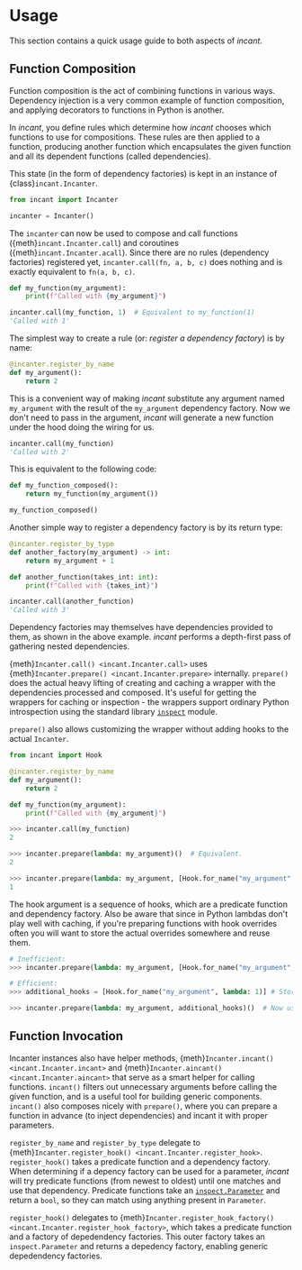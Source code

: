 # Usage

This section contains a quick usage guide to both aspects of _incant_.

## Function Composition

Function composition is the act of combining functions in various ways.
Dependency injection is a very common example of function composition, and applying decorators to functions in Python is another.

In _incant_, you define rules which determine how _incant_ chooses which functions to use for compositions.
These rules are then applied to a function, producing another function which encapsulates the given function and all its dependent functions (called dependencies).

This state (in the form of dependency factories) is kept in an instance of {class}`incant.Incanter`.

```python
from incant import Incanter

incanter = Incanter()
```

The `incanter` can now be used to compose and call functions ({meth}`incant.Incanter.call`) and coroutines ({meth}`incant.Incanter.acall`).
Since there are no rules (dependency factories) registered yet, `incanter.call(fn, a, b, c)` does nothing and is exactly equivalent to `fn(a, b, c)`.

```python
def my_function(my_argument):
    print(f"Called with {my_argument}")

incanter.call(my_function, 1)  # Equivalent to my_function(1)
'Called with 1'
```

The simplest way to create a rule (or: _register a dependency factory_) is by name:

```python
@incanter.register_by_name
def my_argument():
    return 2
```

This is a convenient way of making _incant_ substitute any argument named `my_argument` with the result of the `my_argument` dependency factory.
Now we don't need to pass in the argument, _incant_ will generate a new function under the hood doing the wiring for us.

```python
incanter.call(my_function)
'Called with 2'
```

This is equivalent to the following code:

```python
def my_function_composed():
    return my_function(my_argument())

my_function_composed()
```

Another simple way to register a dependency factory is by its return type:

```python
@incanter.register_by_type
def another_factory(my_argument) -> int:
    return my_argument + 1

def another_function(takes_int: int):
    print(f"Called with {takes_int}")

incanter.call(another_function)
'Called with 3'
```

Dependency factories may themselves have dependencies provided to them, as shown in the above example.
_incant_ performs a depth-first pass of gathering nested dependencies.

{meth}`Incanter.call() <incant.Incanter.call>` uses {meth}`Incanter.prepare() <incant.Incanter.prepare>` internally.
`prepare()` does the actual heavy lifting of creating and caching a wrapper with the dependencies processed and composed.
It's useful for getting the wrappers for caching or inspection - the wrappers support ordinary Python introspection using the standard library [`inspect`](https://docs.python.org/3/library/inspect.html) module.

`prepare()` also allows customizing the wrapper without adding hooks to the actual `Incanter`.

```python
from incant import Hook

@incanter.register_by_name
def my_argument():
    return 2

def my_function(my_argument):
    print(f"Called with {my_argument}")

>>> incanter.call(my_function)
2

>>> incanter.prepare(lambda: my_argument)()  # Equivalent.
2

>>> incanter.prepare(lambda: my_argument, [Hook.for_name("my_argument", lambda: 1)])()
1
```

The hook argument is a sequence of hooks, which are a predicate function and dependency factory.
Also be aware that since in Python lambdas don't play well with caching, if you're preparing functions with hook overrides often you will want to store the actual overrides somewhere and reuse them.

```python
# Inefficient:
>>> incanter.prepare(lambda: my_argument, [Hook.for_name("my_argument", lambda: 1)])()

# Efficient:
>>> additional_hooks = [Hook.for_name("my_argument", lambda: 1)] # Store this and reuse it.

>>> incanter.prepare(lambda: my_argument, additional_hooks)()  # Now uses the cache.
```

## Function Invocation

Incanter instances also have helper methods, {meth}`Incanter.incant() <incant.Incanter.incant>` and {meth}`Incanter.aincant() <incant.Incanter.aincant>` that serve as a smart helper for calling functions.
`incant()` filters out unnecessary arguments before calling the given function, and is a useful tool for building generic components.
`incant()` also composes nicely with `prepare()`, where you can prepare a function in advance (to inject dependencies) and incant it with proper parameters.

`register_by_name` and `register_by_type` delegate to {meth}`Incanter.register_hook() <incant.Incanter.register_hook>`.
`register_hook()` takes a predicate function and a dependency factory.
When determining if a depency factory can be used for a parameter, _incant_ will try predicate functions (from newest to oldest) until one matches and use that dependency.
Predicate functions take an [`inspect.Parameter`](https://docs.python.org/3/library/inspect.html#inspect.Parameter) and return a `bool`, so they can match using anything present in `Parameter`.

`register_hook()` delegates to {meth}`Incanter.register_hook_factory() <incant.Incanter.register_hook_factory>`, which takes a predicate function and a factory of depedendency factories.
This outer factory takes an `inspect.Parameter` and returns a depedency factory, enabling generic depedendency factories.
